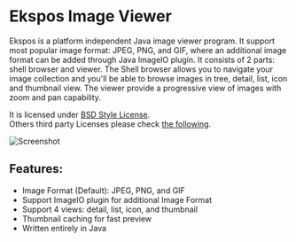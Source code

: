 # Ekspos Image Viewer

Ekspos is a platform independent Java image viewer program. It support most popular image format: JPEG, PNG, and GIF, where an additional image format can be added through Java ImageIO plugin. It consists of 2 parts: shell browser and viewer. The Shell browser allows you to navigate your image collection and you'll be able to browse images in tree, detail, list, icon and thumbnail view. The viewer provide a progressive view of images with zoom and pan capability.

It is licensed under [BSD Style License](https://github.com/tonny-kohar/ekspos/blob/master/LICENSE).  
Others third party Licenses please check [the following](https://github.com/tonny-kohar/ekspos/tree/master/legal).

![Screenshot](https://www.kiyut.com/products/ekspos/browser_thumbnail.png)

## Features:

* Image Format (Default): JPEG, PNG, and GIF
* Support ImageIO plugin for additional Image Format
* Support 4 views: detail, list, icon, and thumbnail
* Thumbnail caching for fast preview
* Written entirely in Java

